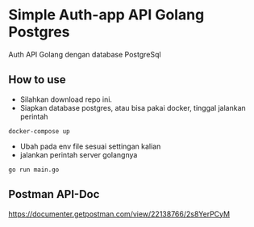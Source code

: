 # Simple Auth-app API Golang Postgres

Auth API Golang dengan database PostgreSql

## How to use
- Silahkan download repo ini.
- Siapkan database postgres, atau bisa pakai docker, tinggal jalankan perintah
```
docker-compose up
```
- Ubah pada env file sesuai settingan kalian
- jalankan perintah server golangnya
```
go run main.go
```
## Postman API-Doc
https://documenter.getpostman.com/view/22138766/2s8YerPCyM